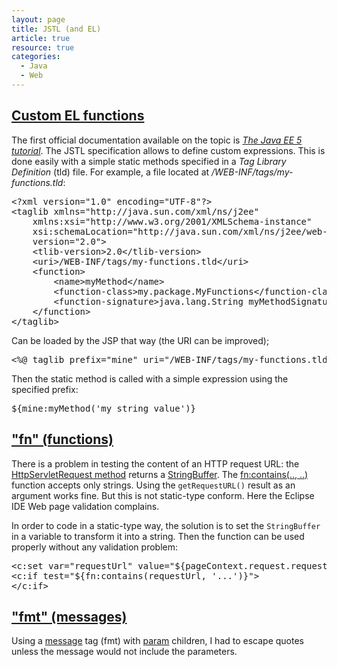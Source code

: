 ```yaml
---
layout: page
title: JSTL (and EL)
article: true
resource: true
categories:
  - Java
  - Web
---
```

<div>
<h2><a href="#custom-el-functions" name="custom-el-functions">Custom EL functions</a></h2>
<p>
The first official documentation available on the topic is <em><a href="http://docs.oracle.com/javaee/5/tutorial/doc/bnahq.html#bnaio" target="_blank">The Java EE 5 tutorial</a></em>. The JSTL specification allows to define custom expressions. This is done easily with a simple static methods specified in a <em>Tag Library Definition</em> (tld) file. For example, a file located at <em>/WEB-INF/tags/my-functions.tld</em>:
</p>
<pre>&lt;?xml version="1.0" encoding="UTF-8"?&gt;
&lt;taglib xmlns="http://java.sun.com/xml/ns/j2ee"
	xmlns:xsi="http://www.w3.org/2001/XMLSchema-instance"
	xsi:schemaLocation="http://java.sun.com/xml/ns/j2ee/web-jsptaglibrary_2_0.xsd"
	version="2.0"&gt;
    &lt;tlib-version&gt;2.0&lt;/tlib-version&gt;
    &lt;uri&gt;/WEB-INF/tags/my-functions.tld&lt;/uri&gt;
    &lt;function&gt;
    	&lt;name&gt;myMethod&lt;/name&gt;
        &lt;function-class&gt;my.package.MyFunctions&lt;/function-class&gt;
        &lt;function-signature&gt;java.lang.String myMethodSignature( java.lang.String )&lt;/function-signature&gt;
    &lt;/function&gt;
&lt;/taglib&gt;</pre>
<p>
Can be loaded by the JSP that way (the URI can be improved);
<pre>&lt;%@ taglib prefix="mine" uri="/WEB-INF/tags/my-functions.tld" %&gt></pre>
</p>
<p>
Then the static method is called with a simple expression using the specified prefix:
</p>
<pre>${mine:myMethod('my string value')}</pre>
<div>
<h2><a href="#fn" name="fn">"fn" (functions)</a></h2>
<p>
There is a problem in testing the content of an HTTP request URL: the <a href="http://docs.oracle.com/javaee/6/api/javax/servlet/http/HttpServletRequest.html#getRequestURL()">HttpServletRequest method</a> returns a <a href="http://docs.oracle.com/javase/7/docs/api/java/lang/StringBuffer.html">	StringBuffer</a>. The <a href="http://docs.oracle.com/javaee/5/jstl/1.1/docs/tlddocs/fn/contains.fn.html">fn:contains(.., ..)</a> function accepts only strings. Using the <code>getRequestURL()</code> result as an argument works fine. But this is not static-type conform. Here the Eclipse IDE Web page validation complains.
</p>
<p>
In order to code in a static-type way, the solution is to set the <code>StringBuffer</code> in a variable to transform it into a string. Then the function can be used properly without any validation problem:  
</p>
<pre>&lt;c:set var="requestUrl" value="${pageContext.request.requestURL}" /&gt;
&lt;c:if test="${fn:contains(requestUrl, '...')}"&gt;
&lt;/c:if&gt;</pre>
</div>
<div>
<h2><a href="#fmt" name="fmt">"fmt" (messages)</a></h2>
<p>
Using a <a href="http://docs.oracle.com/javaee/5/jstl/1.1/docs/tlddocs/fmt/message.html">message</a> tag (fmt) with <a href="http://docs.oracle.com/javaee/5/jstl/1.1/docs/tlddocs/fmt/param.html">param</a> children, I had to escape quotes unless the message would not include the parameters.
</p>
</div>